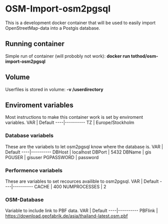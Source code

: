 # OSM-Import-osm2pgsql

This is a development docker container that will be used to easily import OpenStreetMap-data into a Postgis database.

## Running container

Simple run of container (will probobly not work):
**docker run tothod/osm-import-osm2pgsql**

## Volume

Userfiles is stored in volume:
**-v /userdirectory**

## Enviroment variables
Most instructions to make this container work is set by enviroment variables.
VAR | Default
----|----------
TZ | Europe/Stockholm

### Database variabels
These are the variabels to let osm2pgsql know where the database is.
VAR | Default
----|----------
DBHost | localhost
DBPort | 5432
DBName | gis
PGUSER | gisuser
PGPASSWORD | password

### Performence variabels
These are variables to set recources availible to osm2pgsql.
VAR | Default
----|----------
CACHE | 400
NUMPROCESSES | 2

### OSM-Database
Variable to include link to PBF data.
VAR | Default
----|----------
PBFlink | https://download.geofabrik.de/asia/thailand-latest.osm.pbf
